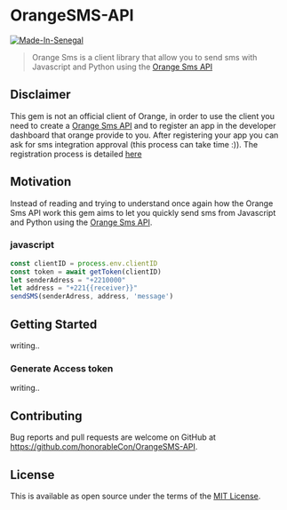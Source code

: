 # OrangeSMS-API

[![Made-In-Senegal](https://github.com/GalsenDev221/made.in.senegal/blob/master/assets/badge.svg)](https://github.com/GalsenDev221/made.in.senegal)

> Orange Sms is a client library that allow you to send sms with Javascript and Python using the [Orange Sms API](https://developer.orange.com/apis/sms-sn/overview)

## Disclaimer
This gem is not an official client of Orange, in order to use the client you need to create a [Orange Sms API](https://developer.orange.com/apis/sms-sn/overview) and to register an app in the developer dashboard that orange provide to you. After registering your app you can ask for sms integration approval (this process can take time :)).
The registration process is detailed [here](https://developer.orange.com/apis/sms-sn/overview)
## Motivation
Instead of reading and trying to understand once again how the Orange Sms API work this gem aims to let you quickly send sms from Javascript and Python using the [Orange Sms API](https://developer.orange.com/apis/sms-sn/overview).

### javascript
```javascript
const clientID = process.env.clientID
const token = await getToken(clientID)
let senderAdress = "+2210000"
let address = "+221{{receiver}}"
sendSMS(senderAdress, address, 'message')
```
## Getting Started
writing..

### Generate Access token
writing..

## Contributing

Bug reports and pull requests are welcome on GitHub at https://github.com/honorableCon/OrangeSMS-API.


## License

This is available as open source under the terms of the [MIT License](https://opensource.org/licenses/MIT).
